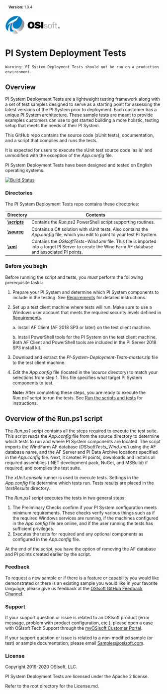 

​																																	<sup>  **Version:** 1.0.4</sup>

![OSIlogo.png](./images/OSIlogo.png)																								

# PI System Deployment Tests

```
Warning: PI System Deployment Tests should not be run on a production environment.
```

## Overview

PI System Deployment Tests are a lightweight testing framework along with a set of test samples  designed to serve as a starting point for assessing the latest versions of the PI System prior to deployment. Each customer has a unique PI System architecture. These sample tests are meant to provide examples customers can use to get started building a more holistic, testing setup that meets the needs of their PI System. 

This GitHub repo contains the source code (xUnit tests), documentation, and a script that compiles and runs the tests.

It is expected for users to execute the xUnit test source code 'as is' and unmodified with the exception of the *App.config* file.


PI System Deployment Tests have been designed and tested on English operating systems.

[![Build Status](https://dev.azure.com/osieng/engineering/_apis/build/status/PI%20System%20Deployment%20Tests/PI%20System%20Deployment%20Tests%20Sprint%20Build?branchName=master)](https://dev.azure.com/osieng/engineering/_build/latest?definitionId=437&branchName=master)

### Directories

The PI System Deployment Tests repo contains these directories:

| Directory                         | Contents                                                     |
| --------------------------------- | ------------------------------------------------------------ |
| **[\scripts](./scripts/)**        | Contains the *Run.ps1* PowerShell script supporting routines. |
| **[\source](./source/README.md)** | Contains a C# solution with xUnit tests.  Also contains the *App.config* file, which you edit to point to your test PI System. |
| **[\xml](./xml/README.md)**       | Contains the *OSIsoftTests-Wind.xml* file. This file is imported into a target PI Server to create the Wind Farm AF database and associated PI points. |

### Before you begin

Before running the script and tests, you *must* perform the following prerequisite tasks:

1. Prepare your PI System and determine which PI System components to include in the testing. See [Requirements](Requirements.md) for detailed instructions.

2. Set up a test client machine where tests will run.  Make sure to use a Windows user account that meets the required security levels defined in [Requirements](Requirements.md).

     a. Install AF Client (AF 2018 SP3 or later) on the test client machine.

     b. Install PowerShell tools for the PI System on the test client machine. Both AF Client and PowerShell tools are included in the PI Server 2018 SP3 install kit.

3. Download and extract the *PI-System-Deployment-Tests-master.zip* file to the test client machine.

4. Edit the *App.config* file (located in the *\source* directory) to match your selections from step 1. This file specifies what target PI System components to test. 

   **Note:** After completing these steps, you are ready to execute the *Run.ps1* script to run the tests. See [Run the scripts and tests](./scripts/README.md) for instructions.



## Overview of the Run.ps1 script

The *Run.ps1* script contains all the steps required to execute the test suite.  This script reads the *App.config* file from the source directory to determine which tests to run and where PI System components are located.  The script imports the WindFarm AF database (*OSIsoftTests_Wind.xml*) using the AF database name, and the AF Server and PI Data Archive locations specified in the *App.config* file. Next, it creates PI points, downloads and installs all required assemblies (.NET development pack, NuGet, and MSBuild) if required, and compiles the test suite.

The *xUnit.console* runner is used to execute tests.  Settings in the *App.config* file determine which tests run.  Tests results are placed in the *\testResults* directory.  

The *Run.ps1* script executes the tests in two general steps:

1. The Preliminary Checks confirm if your PI System configuration meets minimum requirements. These checks verify various things such as if the required Windows services are running, if the machines configured in the *App.config* file are online, and if the user running the tests has sufficient privileges.
2. Executes the tests for required and any optional components as configured in the *App.config* file.

At the end of the script, you have the option of removing the AF database and PI points created earlier by the script.

### Feedback

To request a new sample or if there is a feature or capability you would like demonstrated or there is an existing sample you would like in your favorite language, please give us feedback at the [OSIsoft GitHub Feedback Channel](https://feedback.osisoft.com/forums/922279-osisoft-github). 

### Support

If your support question or issue is related to an OSIsoft product (error message, problem with product configuration, etc.), please open a case with OSIsoft Tech Support through the [myOSIsoft Customer Portal](https://myosisoft.com).

If your support question or issue is related to a non-modified sample (or test) or sample documentation; please email [Samples@osisoft.com](mailto:Samples@osisoft.com). 

### License

Copyright 2019-2020 OSIsoft, LLC.

PI System Deployment Tests are licensed under the Apache 2 license. 

Refer to the root directory for the License.md.